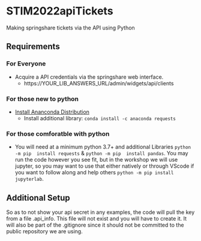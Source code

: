 # STIM2022apiTickets
Making springshare tickets via the API using Python

## Requirements

### For Everyone
* Acquire a API credentials via the springshare web interface.
  * https://YOUR_LIB_ANSWERS_URL/admin/widgets/api/clients

### For those new to python

* [Install Ananconda Distribution](https://www.anaconda.com/products/distribution)
  * Install additional library: `conda install -c anaconda requests`
  
### For those comforatble with python
  * You will need at a minimum python 3.7+ and additional Libraries `python -m pip  install requests` & `python -m pip  install pandas`. You may run the code however you see fit, but in the workshop we will use jupyter, so you may want to use that either natively or through VScode if you want to follow along and help others `python -m pip install jupyterlab`.

## Additional Setup
So as to not show your api secret in any examples, the code will pull the key from a file .api_info.  This file will not exist and you will have to create it.  It will also be part of the .gitignore since it should not be committed to the public repository we are using.
